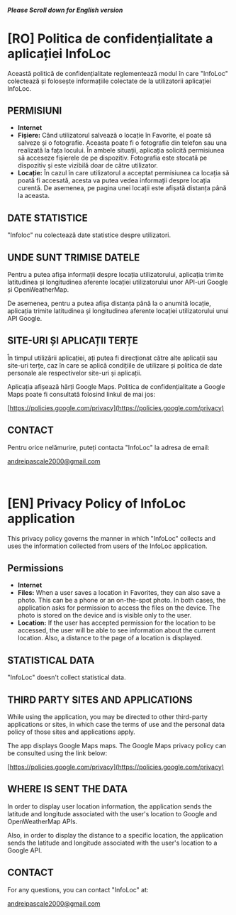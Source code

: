 ##### Please Scroll down for English version

# [RO] Politica de confidențialitate a aplicației InfoLoc

Această politică de confidențialitate reglementează modul în care "InfoLoc" colectează și folosește informațiile colectate de la utilizatorii aplicației InfoLoc.

## PERMISIUNI

<ul><li><b>Internet</b></li>

<li><b>Fișiere:</b> Când utilizatorul salvează o locație în Favorite, el poate să salveze și o fotografie. Aceasta poate fi o fotografie din telefon sau una realizată la fața locului. În ambele situații, aplicația solicită permisiunea să acceseze fișierele de pe dispozitiv. Fotografia este stocată pe dispozitiv și este vizibilă doar de către utilizator.</li>

<li><b>Locație:</b> În cazul în care utilizatorul a acceptat permisiunea ca locația să poată fi accesată, acesta va putea vedea informații despre locația curentă. De asemenea, pe pagina unei locații este afișată distanța până la aceasta.</li></ul>

## DATE STATISTICE

"Infoloc" nu colectează date statistice despre utilizatori.

## UNDE SUNT TRIMISE DATELE

Pentru a putea afișa informații despre locația utilizatorului, aplicația trimite latitudinea și longitudinea aferente locației utilizatorului unor API-uri Google și OpenWeatherMap.

De asemenea, pentru a putea afișa distanța până la o anumită locație, aplicația trimite latitudinea și longitudinea aferente locației utilizatorului unui API Google.

## SITE-URI ȘI APLICAȚII TERȚE

În timpul utilizării aplicației, ați putea fi direcționat către alte aplicații sau site-uri terțe, caz în care se aplică condițiile de utilizare și politica de date personale ale respectivelor site-uri și aplicații.

Aplicația afișează hărți Google Maps. Politica de confidențialitate a Google Maps poate fi consultată folosind linkul de mai jos:

[https://policies.google.com/privacy](https://policies.google.com/privacy)

## CONTACT

Pentru orice nelămurire, puteți contacta "InfoLoc" la adresa de email:

andreipascale2000@gmail.com

<br/>

# [EN] Privacy Policy of InfoLoc application

This privacy policy governs the manner in which "InfoLoc" collects and uses the information collected from users of the InfoLoc application.

## Permissions

<ul><li><b>Internet</b></li>

<li><b>Files:</b> When a user saves a location in Favorites, they can also save a photo. This can be a phone or an on-the-spot photo. In both cases, the application asks for permission to access the files on the device. The photo is stored on the device and is visible only to the user.</li>

<li><b>Location:</b> If the user has accepted permission for the location to be accessed, the user will be able to see information about the current location. Also, a distance to the page of a location is displayed.</li></ul>

## STATISTICAL DATA

"InfoLoc" doesn't collect statistical data.

## THIRD PARTY SITES AND APPLICATIONS

While using the application, you may be directed to other third-party applications or sites, in which case the terms of use and the personal data policy of those sites and applications apply.

The app displays Google Maps maps. The Google Maps privacy policy can be consulted using the link below:

[https://policies.google.com/privacy](https://policies.google.com/privacy)

## WHERE IS SENT THE DATA

In order to display user location information, the application sends the latitude and longitude associated with the user's location to Google and OpenWeatherMap APIs.

Also, in order to display the distance to a specific location, the application sends the latitude and longitude associated with the user's location to a Google API.

## CONTACT

For any questions, you can contact "InfoLoc" at:

andreipascale2000@gmail.com
